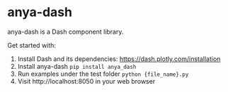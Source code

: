 # anya-dash

anya-dash is a Dash component library.

Get started with:

1. Install Dash and its dependencies: https://dash.plotly.com/installation
2. Install anya-dash `pip install anya_dash`
3. Run examples under the test folder `python {file_name}.py`
4. Visit http://localhost:8050 in your web browser
